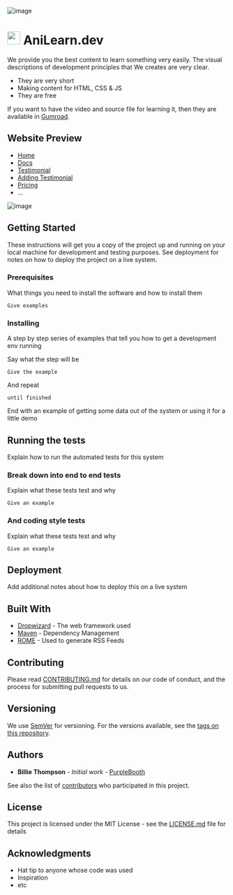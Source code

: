 ![image](https://user-images.githubusercontent.com/99729607/219908971-f1ab199d-b9f3-49aa-aa34-b1c765e76256.png)


# <img width="30" height="30" src="https://user-images.githubusercontent.com/99729607/219909050-57b80c04-d9c8-4276-90a8-e00be48ed267.png" /> AniLearn.dev

We provide you the best content to learn something very easily. The visual descriptions of development principles that We creates are very clear.
- They are very short
- Making content for HTML, CSS & JS
- They are free

If you want to have the video and source file for learning it, then they are available in [Gumroad](https://alireza05.gumroad.com/l/animated-content).

## Website Preview

- [Home](https://www.anilearn.dev/)
- [Docs](https://www.anilearn.dev/docs/intro)
- [Testimonial](https://www.anilearn.dev/testimonial)
- [Adding Testimonial](https://www.anilearn.dev/adding-testimonial)
- [Pricing](https://www.anilearn.dev/pricing)
- ...

![image](https://user-images.githubusercontent.com/99729607/219942592-d625ba3e-4b35-4740-bebb-21c4e1111df1.png)

## Getting Started

These instructions will get you a copy of the project up and running on your local machine for development and testing purposes. See deployment for notes on how to deploy the project on a live system.

### Prerequisites

What things you need to install the software and how to install them

```
Give examples
```

### Installing

A step by step series of examples that tell you how to get a development env running

Say what the step will be

```
Give the example
```

And repeat

```
until finished
```

End with an example of getting some data out of the system or using it for a little demo

## Running the tests

Explain how to run the automated tests for this system

### Break down into end to end tests

Explain what these tests test and why

```
Give an example
```

### And coding style tests

Explain what these tests test and why

```
Give an example
```

## Deployment

Add additional notes about how to deploy this on a live system

## Built With

* [Dropwizard](http://www.dropwizard.io/1.0.2/docs/) - The web framework used
* [Maven](https://maven.apache.org/) - Dependency Management
* [ROME](https://rometools.github.io/rome/) - Used to generate RSS Feeds

## Contributing

Please read [CONTRIBUTING.md](https://gist.github.com/PurpleBooth/b24679402957c63ec426) for details on our code of conduct, and the process for submitting pull requests to us.

## Versioning

We use [SemVer](http://semver.org/) for versioning. For the versions available, see the [tags on this repository](https://github.com/your/project/tags). 

## Authors

* **Billie Thompson** - *Initial work* - [PurpleBooth](https://github.com/PurpleBooth)

See also the list of [contributors](https://github.com/your/project/contributors) who participated in this project.

## License

This project is licensed under the MIT License - see the [LICENSE.md](LICENSE.md) file for details

## Acknowledgments

* Hat tip to anyone whose code was used
* Inspiration
* etc

